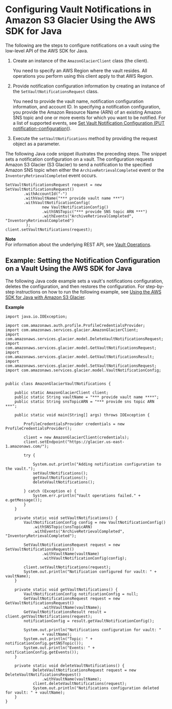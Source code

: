 # Configuring Vault Notifications in Amazon S3 Glacier Using the AWS SDK for Java<a name="configuring-notifications-sdk-java"></a>

The following are the steps to configure notifications on a vault using the low\-level API of the AWS SDK for Java\.

1. Create an instance of the `AmazonGlacierClient` class \(the client\)\. 

   You need to specify an AWS Region where the vault resides\. All operations you perform using this client apply to that AWS Region\. 

1. Provide notification configuration information by creating an instance of the `SetVaultNotificationsRequest` class\.

   You need to provide the vault name, notification configuration information, and account ID\. In specifying a notification configuration, you provide the Amazon Resource Name \(ARN\) of an existing Amazon SNS topic and one or more events for which you want to be notified\. For a list of supported events, see [Set Vault Notification Configuration \(PUT notification\-configuration\)](api-vault-notifications-put.md)\)\.

1. Execute the `setVaultNotifications` method by providing the request object as a parameter\. 

The following Java code snippet illustrates the preceding steps\. The snippet sets a notification configuration on a vault\. The configuration requests Amazon S3 Glacier \(S3 Glacier\) to send a notification to the specified Amazon SNS topic when either the `ArchiveRetrievalCompleted` event or the `InventoryRetrievalCompleted` event occurs\.

```
SetVaultNotificationsRequest request = new SetVaultNotificationsRequest()
        .withAccountId("-")
        .withVaultName("*** provide vault name ***")
        .withVaultNotificationConfig(
                new VaultNotificationConfig()
                .withSNSTopic("*** provide SNS topic ARN ***")
                .withEvents("ArchiveRetrievalCompleted", "InventoryRetrievalCompleted")
         );
client.setVaultNotifications(request);
```

**Note**  
For information about the underlying REST API, see [Vault Operations](vault-operations.md)\.

## Example: Setting the Notification Configuration on a Vault Using the AWS SDK for Java<a name="configuring-notifications-sdk-java-example"></a>

The following Java code example sets a vault's notifications configuration, deletes the configuration, and then restores the configuration\. For step\-by\-step instructions on how to run the following example, see [Using the AWS SDK for Java with Amazon S3 Glacier](using-aws-sdk-for-java.md)\. 

**Example**  

```
import java.io.IOException;

import com.amazonaws.auth.profile.ProfileCredentialsProvider;
import com.amazonaws.services.glacier.AmazonGlacierClient;
import com.amazonaws.services.glacier.model.DeleteVaultNotificationsRequest;
import com.amazonaws.services.glacier.model.GetVaultNotificationsRequest;
import com.amazonaws.services.glacier.model.GetVaultNotificationsResult;
import com.amazonaws.services.glacier.model.SetVaultNotificationsRequest;
import com.amazonaws.services.glacier.model.VaultNotificationConfig;


public class AmazonGlacierVaultNotifications {

    public static AmazonGlacierClient client;
    public static String vaultName = "*** provide vault name ****";
    public static String snsTopicARN = "*** provide sns topic ARN ***";

    public static void main(String[] args) throws IOException {

    	ProfileCredentialsProvider credentials = new ProfileCredentialsProvider();

        client = new AmazonGlacierClient(credentials);        
        client.setEndpoint("https://glacier.us-east-1.amazonaws.com/");

        try {

            System.out.println("Adding notification configuration to the vault.");
            setVaultNotifications();
            getVaultNotifications();
            deleteVaultNotifications();
            
        } catch (Exception e) {
            System.err.println("Vault operations failed." + e.getMessage());
        }
    }

    private static void setVaultNotifications() {
        VaultNotificationConfig config = new VaultNotificationConfig()
            .withSNSTopic(snsTopicARN)
            .withEvents("ArchiveRetrievalCompleted", "InventoryRetrievalCompleted");
        
        SetVaultNotificationsRequest request = new SetVaultNotificationsRequest()
                .withVaultName(vaultName)
                .withVaultNotificationConfig(config);
                                
        client.setVaultNotifications(request);
        System.out.println("Notification configured for vault: " + vaultName);
    }

    private static void getVaultNotifications() {
        VaultNotificationConfig notificationConfig = null;
        GetVaultNotificationsRequest request = new GetVaultNotificationsRequest()
                .withVaultName(vaultName);
        GetVaultNotificationsResult result = client.getVaultNotifications(request);
        notificationConfig = result.getVaultNotificationConfig();

        System.out.println("Notifications configuration for vault: "
                + vaultName);
        System.out.println("Topic: " + notificationConfig.getSNSTopic());
        System.out.println("Events: " + notificationConfig.getEvents());
    }

    private static void deleteVaultNotifications() {
            DeleteVaultNotificationsRequest request = new DeleteVaultNotificationsRequest()
                .withVaultName(vaultName);
            client.deleteVaultNotifications(request);
            System.out.println("Notifications configuration deleted for vault: " + vaultName);
    }
}
```